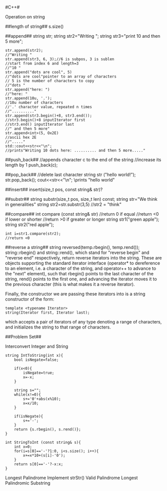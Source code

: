 #C++#

Operation on string

##length of string##
		s.size()

##append##
	string str;
	string str2="Writing ";
	string str3="print 10 and then 5 more";

	str.append(str2);
	//"Writing "
	str.append(str3, 6, 3);//6 is subpos, 3 is sublen
	//start from index 6 and length=3
	//"10 "
	str.append("dots are cool", 5)
	//"dots are cool"pointer to an array of characters
	// 5 is the number of characters to copy
	//"dots "
	str.append("here: ")
	//"here: "
	str.append(10u, '.');
	//10u number of characters
	//'.' character value, repeated n times
	//".........."
	str.append(str3.begin()+8, str3.end());
	//str3.begin()+8 inputIterator first
	//str3.end() inputIterator last
	//" and then 5 more"
	str.append<int>(5, Ox2E)
	//ascii hex 2E
	//"....."
	std::cout<<str<<"\n";
	//prints"Writing 10 dots here: .......... and then 5 more....."

##push_back##
	//appends character c to the end of the string
	//increase its length by 1
	push_back(c);

##pop_back##
	//delete last character
	string str ("hello world!");
	str.pop_back();
	cout<<str<<"\n";
	\\prints "hello world"
		

##insert##
	insert(size_t pos, const string& str)?
	

##substr##
	string substr(size_t pos, size_t len) const;
	string str="We think in generalities"
	string str2=str.substr(3,5)
	//str2 = "think"

##compare##
	int compare (const string& str)
	//return 0 if equal
	//return <0 if lower or shorter 
	//return >0 if greater or longer
	string str1("green apple");
	string str2("red apple");
	
	int i=str1.compare(str2);
	//return <0
	
##reverse a string##
	string reversed(temp.rbegin(), temp.rend());
string::rbegin() and string::rend(), which stand for "reverse begin" and "reverse end" respectively, return reverse iterators into the string. These are objects supporting the standard iterator interface (operator* to dereference to an element, i.e. a character of the string, and operator++ to advance to the "next" element), such that rbegin() points to the last character of the string, rend() points to the first one, and advancing the iterator moves it to the previous character (this is what makes it a reverse iterator).

Finally, the constructor we are passing these iterators into is a string constructor of the form:

	template <typename Iterator>
	string(Iterator first, Iterator last);

which accepts a pair of iterators of any type denoting a range of characters, and initializes the string to that range of characters.

##Problem Set##

Interconvert Integer and String

	string IntToString(int x){
		bool isNegate=false;

		if(x<0){
			isNegate=true;
			x=-x;
		}
		
		string s="";
		while(x!=0){
			s+='0'+abs(x%10);
			x=x/10;
		}

		if(isNegate){
			s+='-';
		}
		return {s.rbegin(), s.rend()};
	}

	int StringToInt (const string& s){
		int x=0;
		for(i=s[0]=='-'?1:0, i<s.size(); i++){
			x+=x*10+(s[i]-'0');
		}
		return s[0]=='-'?-x:x;
	}


Longest Palindrome
Implement strStr()
Valid Palindrome
Longest Palindromic Substring